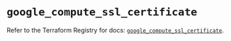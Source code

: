 # `google_compute_ssl_certificate`

Refer to the Terraform Registry for docs: [`google_compute_ssl_certificate`](https://registry.terraform.io/providers/hashicorp/google-beta/6.18.0/docs/resources/google_compute_ssl_certificate).
